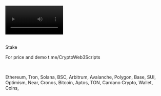<video src='https://github.com/user-attachments/assets/552c939a-38fd-47b3-b284-f656968e1e14' width=180/><video />
<br />






<br />
Stake

For price and demo
t.me/CryptoWeb3Scripts

<br />

Ethereum, Tron, Solana, BSC, Arbitrum, Avalanche, Polygon, Base, SUI, Optimism, Near, Cronos, Bitcoin, Aptos, TON, Cardano
Crypto, Wallet, Coins,
